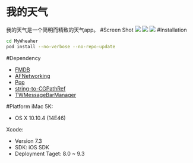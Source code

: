 我的天气
======
我的天气是一个简明而精致的天气app。
#Screen Shot
![](https://github.com/leonardlee2015/MyWheaher/blob/master/snapshot/start.gif)
![](https://github.com/leonardlee2015/MyWheaher/blob/master/snapshot/running.gif)
![](https://github.com/leonardlee2015/MyWheaher/blob/master/snapshot/forecast.gif)
#Installation
```bash
cd MyWheaher
pod install --no-verbose --no-repo-update
```
#Dependency
- [FMDB](https://github.com/ccgus/fmdb)
- [AFNetworking](https://github.com/AFNetworking/AFNetworking)
- [Pop](https://github.com/facebook/pop)
- [string-to-CGPathRef](https://github.com/aderussell/string-to-CGPathRef)
- [TWMessageBarManager](https://github.com/terryworona/TWMessageBarManager)

#Platform
iMac 5K:

- OS X 10.10.4 (14E46)

Xcode:

- Version 7.3
- SDK: iOS SDK 
- Deployment Taget: 8.0 ~ 9.3
